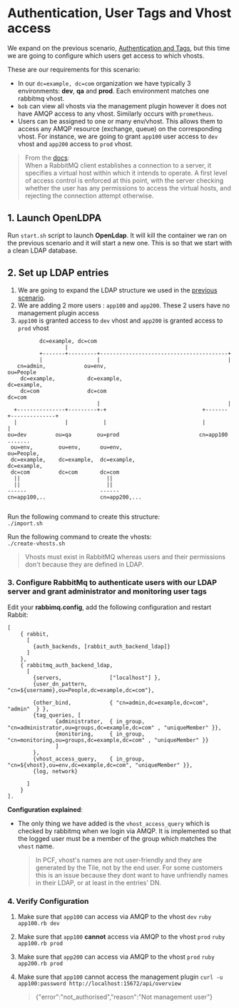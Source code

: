 # Authentication, User Tags and Vhost access

We expand on the previous scenario, [Authentication and Tags](../authentication-and-tags/Readme.md), but this time we are going to configure which users get access to which vhosts.

These are our requirements for this scenario:
- In our `dc=example, dc=com` organization we have typically 3 environments: **dev**, **qa** and **prod**. Each environment matches one rabbitmq vhost.
- `bob` can view all vhosts via the management plugin however it does not have AMQP access to any vhost. Similarly occurs with `prometheus`.
- Users can be assigned to one or many env/vhost. This allows them to access any AMQP resource (exchange, queue) on the corresponding vhost. For instance, we are going to grant `app100` user access to `dev` vhost and `app200` access to `prod` vhost.

> From the [docs](http://www.rabbitmq.com/access-control.html#permissions):  
> When a RabbitMQ client establishes a connection to a server, it specifies a virtual host within which it intends to operate. A first level of access control is enforced at this point, with the server checking whether the user has any permissions to access the virtual hosts, and rejecting the connection attempt otherwise.

## 1. Launch OpenLDPA

Run `start.sh` script to launch **OpenLdap**. It will kill the container we ran on the previous scenario and it will start a new one. This is so that we start with a clean LDAP database.

## 2. Set up LDAP entries

1. We are going to expand the LDAP structure we used in the [previous scenario](../authentication-and-tags/Readme.md).
2. We are adding 2 more users : `app100` and `app200`. These 2 users have no management plugin access
3. `app100` is granted access to `dev` vhost and `app200` is granted access to `prod` vhost

```
          dc=example, dc=com
                  |
          +-------+---------+----------------------------------------+
          |                 |                                        |
   cn=admin,            ou=env,                                   ou=People
    dc=example,          dc=example,                               dc=example,
    dc=com               dc=com                                    dc=com
                            |                                        |
  +---------------+---------+-+                              +-------+--------------+
  |               |           |                              |                      |
ou=dev         ou=qa        ou=prod                         cn=app100      .......   
 ou=env,        ou=env,      ou=env,                         ou=People,
 dc=example,    dc=example,  dc=example,                     dc=example,
 dc=com         dc=com       dc=com                       
  ||                           ||                         
  ||                           ||                         
------                       ------                       
cn=app100,..                 cn=app200,...


```

Run the following command to create this structure:   
`./import.sh`

Run the following command to create the vhosts:  
`./create-vhosts.sh`
> Vhosts must exist in RabbitMQ whereas users and their permissions don't because they are defined in LDAP.


### 3. Configure RabbitMq to authenticate users with our LDAP server and grant administrator and monitoring user tags

Edit your **rabbimq.config**, add the following configuration and restart Rabbit:
```
[
    { rabbit,
      [
        {auth_backends, [rabbit_auth_backend_ldap]}
      ]
    },
    { rabbitmq_auth_backend_ldap,
      [
        {servers,               ["localhost"] },
        {user_dn_pattern,       "cn=${username},ou=People,dc=example,dc=com"},

        {other_bind,            { "cn=admin,dc=example,dc=com", "admin"  } },
        {tag_queries, [
               {administrator,  { in_group, "cn=administrator,ou=groups,dc=example,dc=com" , "uniqueMember" }},
               {monitoring,     { in_group, "cn=monitoring,ou=groups,dc=example,dc=com" , "uniqueMember" }}
               ]
        },
        {vhost_access_query,    { in_group, "cn=${vhost},ou=env,dc=example,dc=com", "uniqueMember" }},
        {log, network}

      ]
    }
].
```


**Configuration explained**:
- The only thing we have added is the `vhost_access_query` which is checked by rabbitmq when we login via AMQP. It is implemented so that the logged user must be a member of the group which matches the `vhost` name.
  > In PCF, vhost's names are not user-friendly and they are generated by the Tile, not by the end user. For some customers this is an issue because they dont want to have unfriendly names in their LDAP, or at least in the entries' DN.


### 4. Verify Configuration

1. Make sure that `app100` can access via AMQP to the vhost `dev`
  `ruby app100.rb dev`
2. Make sure that `app100` **cannot** access via AMQP to the vhost `prod`
  `ruby app100.rb prod`

3. Make sure that `app200` can access via AMQP to the vhost `prod`
  `ruby app200.rb prod`
  
4. Make sure that `app100` cannot access the management plugin
  `curl -u app100:password http://localhost:15672/api/overview`
    > {"error":"not_authorised","reason":"Not management user"}
